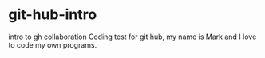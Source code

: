 # git-hub-intro
intro to gh collaboration
Coding test for git hub, my name is Mark and I love to code my own programs. 
